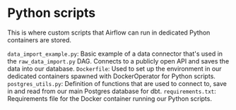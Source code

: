 # Python scripts
This is where custom scripts that Airflow can run in dedicated Python containers are stored.

`data_import_example.py`: Basic example of a data connector that's used in the `raw_data_import.py` DAG. Connects to a publicly open API and saves the data into our database.
`Dockerfile`: Used to set up the environment in our dedicated containers spawned with DockerOperator for Python scripts.
`postgres_utils.py`: Definition of functions that are used to connect to, save in and read from our main Postgres database for dbt.
`requirements.txt`: Requirements file for the Docker container running our Python scripts.
